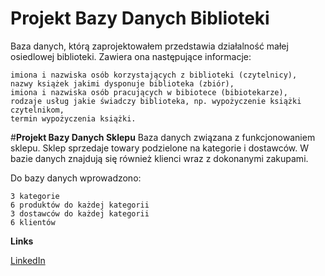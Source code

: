 # ****Projekt Bazy Danych Biblioteki****

Baza danych, którą zaprojektowałem przedstawia działalność małej
osiedlowej biblioteki. Zawiera ona następujące informacje:

	imiona i nazwiska osób korzystających z biblioteki (czytelnicy),
	nazwy książek jakimi dysponuje biblioteka (zbiór),
	imiona i nazwiska osób pracujących w bibiotece (bibiotekarze),
	rodzaje usług jakie świadczy biblioteka, np. wypożyczenie książki czytelnikom,
	termin wypożyczenia książki.


#****Projekt Bazy Danych Sklepu****
   Baza danych związana z funkcjonowaniem sklepu. Sklep sprzedaje towary podzielone na kategorie i dostawców. W bazie danych znajdują się również klienci wraz z dokonanymi zakupami.

   Do bazy danych wprowadzono:
	
	3 kategorie
	6 produktów do każdej kategorii
	3 dostawców do każdej kategorii
	6 klientów
    

****Links****

   [LinkedIn]



[LinkedIn]: https://www.linkedin.com/in/marcin-niesiołowski-784691166/
